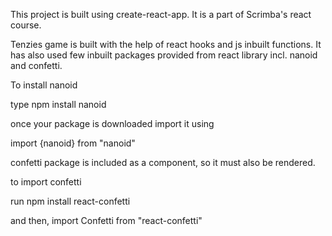 This project is built using create-react-app. It is a part of Scrimba's react course.

Tenzies game is built with the help of react hooks and js inbuilt functions. It has also used few inbuilt packages provided from react library incl. nanoid and confetti.

To install nanoid

type npm install nanoid

once your package is downloaded import it using

import {nanoid} from "nanoid"

confetti package is included as a component, so it must also be rendered.

to import confetti

run npm install react-confetti

and then,
import Confetti from "react-confetti"
